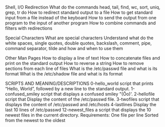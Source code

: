 Shell, I/O Redirection
What do the commands head, tail, find, wc, sort, uniq, grep, tr do
How to redirect standard output to a file
How to get standard input from a file instead of the keyboard
How to send the output from one program to the input of another program
How to combine commands and filters with redirections

Special Characters
What are special characters
Understand what do the white spaces, single quotes, double quotes, backslash, comment, pipe, command separator, tilde and how and when to use them

Other Man Pages
How to display a line of text
How to concatenate files and print on the standard output
How to reverse a string
How to remove sections from each line of files
What is the /etc/passwd file and what is its format
What is the /etc/shadow file and what is its format

SCRIPTS AND MEANING/DESCRIPTIONS
0-hello_world
	script that prints “Hello, World”, followed by a new line to the standard output.
1-confused_smiley
	script that displays a confused smiley "(Ôo)'.
2-hellofile
	script that Display the content of the /etc/passwd file.
3-twofiles
	script that displays the content of /etc/passwd and /etc/hosts
4-lastlines
	Display the last 10 lines of /etc/passwd
12-newest_files
	a script that displays the 10 newest files in the current directory.
	Requirements:
	One file per line
	Sorted from the newest to the oldest
